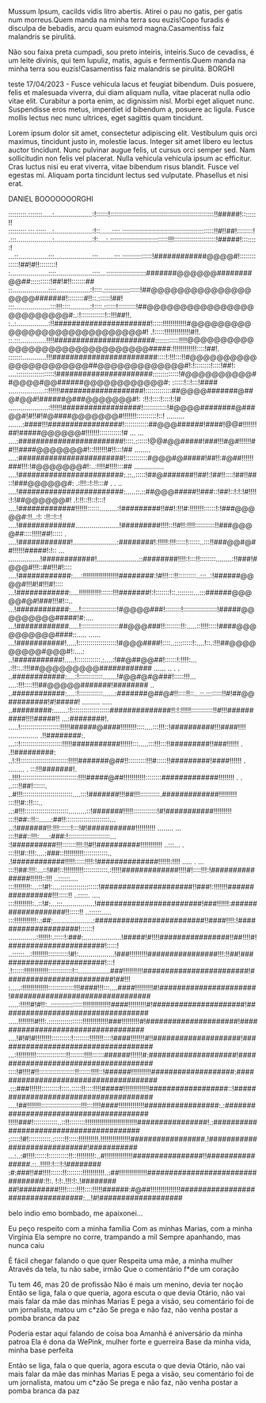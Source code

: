 Mussum Ipsum, cacilds vidis litro abertis. Atirei o pau no gatis, per gatis num morreus.Quem manda na minha terra sou euzis!Copo furadis é disculpa de bebadis, arcu quam euismod magna.Casamentiss faiz malandris se pirulitá.

Não sou faixa preta cumpadi, sou preto inteiris, inteiris.Suco de cevadiss, é um leite divinis, qui tem lupuliz, matis, aguis e fermentis.Quem manda na minha terra sou euzis!Casamentiss faiz malandris se pirulitá. BORGHI

teste 17/04/2023 - Fusce vehicula lacus et feugiat bibendum. Duis posuere, felis et malesuada viverra, dui diam aliquam nulla, vitae placerat nulla odio vitae elit. Curabitur a porta enim, ac dignissim nisl. Morbi eget aliquet nunc. Suspendisse eros metus, imperdiet id bibendum a, posuere ac ligula. Fusce mollis lectus nec nunc ultrices, eget sagittis quam tincidunt. 

Lorem ipsum dolor sit amet, consectetur adipiscing elit. Vestibulum quis orci maximus, tincidunt justo in, molestie lacus. Integer sit amet libero eu lectus auctor tincidunt. Nunc pulvinar augue felis, ut cursus orci semper sed. Nam sollicitudin non felis vel placerat. Nulla vehicula vehicula ipsum ac efficitur. Cras luctus nisi eu erat viverra, vitae bibendum risus blandit. Fusce vel egestas mi. Aliquam porta tincidunt lectus sed vulputate. Phasellus et nisi erat.

DANIEL BOOOOOOORGHI 


:::::::::.:::::::.....:...................:!::::::!::::::::::::::::::::::::::::::::::::::::::::::::::::!!#####!:::::::!!
:::::::::.:::.:::::...:...................:!::......::::.::::::::::::::::::::::::::::::::::::::::::::::!!#!!##!::::::::!
.:::..................:...................:!:....:.:::::::::::::::::::::::::::::!!!:::::::::::::::::::::!#####!::::::::!
...::...............:::...................:::........:::.:::::::::::::::!############@@@@#!:::::::::::::!##!#!!::::::::!
:...................::::..................::::...::::::::::::::::::::#######@@@@@@########@@##::::::::::!##!#!!:::::::##
::..................::::.................:!::::.::::::::::::::::::!##@@@@@@@@@@@@@@@@@@@#######!::::::::#!!::.::::::!##!
:::..................:::!!!::::..........:!::::.::::::!:::::::::!##@@@@@@@@@@@@@@@@@@@@@@@@@#:.:!::::::::::::!::!!!##!!.
:..:................:!!######################!:::::!!!!!!!!!!!!#@@@@@@@@@@@@@@@@@@@@@@@@@@@@@#! .!:::::!!!!!!!!!!!!!#!!.
::.:::.............!!!!#######################::::::::::::!!!!@@@@@@@@@@@@@@@@@@@@@@@@@@@@@@@#####:!!!!!!!!!!!!::::!##!.
:::::::............!!!########################::::!:!!!:::!!#@@@@@@@@@@@@@@@@@@@@@@##@@@@@@@@@@@@@#!:!::::::::!::::!##!:
....:::::::::::::::::::!######################:::::::::::::!#@@@@@@@@@@##@@@@#@@######@@@@@@@@@@@@#:  ::::::!::!:::!####
..................::!!!!!!###################!:::::::::::::##@@@@#######@##@#@@#!######@###@@@@@@@#!: :!!:!::::!::::!:!#
....................:!!!!!!##################!::::::::::::!#@@@@########@###@@#!#!!#!#@####@@@@@@@#!!!!!!!::::::::::!::!
.........    .......:####!!!#################!::::::::::::##@@@######!####!@@#!!!!!!!##!#####@@@@@@#!!!!!!!:::::::::::!#
... ...         ....:########################!::::.::::::!@@#@@#####!###!!!#@#!!!!!!##!!!####@@@@@@@#!::!!!!!!!#!!:::!##
........        ....:########################!:::::::::::#@@@#@#####!##!!:#@##!!!!!!###!!!:!#@@@@@@@#!:..:!!!!#!!!!:::##
............... ....!########################:.::..:::::!##@#######!!##!:!##!!::::!##!!##::!###@@@@@@#:  .:!!!::!:!!:::#
  .   .     ..  ....!########################:.....::.::##@@@#####!!###::!##!::!:!:!#!!!!:!:!##@@@@@@#! .!:!!::!!::!:::!
                ....!#############!!!!!!::::::.........:!#########!!##!:!!!#:!!!!!!!::::::!:!###@@@@@#:!!..:!: :!!::!::!
                ....!#############......................!#########!!!!::!!#!!:!!!!::::::::::!!###@@@@##::::!!!!!##!:::::
   .            ....!############!......................:########!:!!!!!:!!!:::::!::::::..:::!!###@@#@##!!!!!!#####!:!::
... ................!############!.....................::########!!!!:!:::!!::::::::........:!!###!#@@@#!!!::##!!!#!::::
                ....!############:....:!!!!!!!!!!!!!!!!!!########:!#!!!:::!!:::::::::..:::..:!######@@@@#!!!#!#!!!#!::::
                 ...!############:....!!!!!!!!!!!::::::!!!#######!:!:::::::!::.::::::::...:::######@@@@@#@#!###!!!#!::..
                 ...!############:....!::::::::::::::::::!#@@@@###!::::::::!:::::::::::::::::!#####@@@@@@@@@#####!#:....
                 ...!############.....!:::::::::::::::::::##@@@###!!::::::::!!:.....::!!!!::::!####@@@@@@@@@@####::.....
......           ...!###########!.....!:::::::::::::::::::!#@@@####!::::..:::::::::!:....!::.:!!!##@@@@@@@@@#@@@#!:....:
                  ..!###########!.....!::::::::::::.:....:!##@##@@##!::::::!:!!!!:... .:!!::.:!!!##@@@@@@@@@############
...... .. .     . ..############:....:!::::::::::::.......!#@@#@#@###!:::::!!!... ....:!!!::::!!!##@@@@@#######!########
              ..  ..############:....:!::::::::::::......:#######@##@#!!::::!!::...::.::::::::!!#!##@@#########!#!#####!
.........   ..... ..#########:.......:!:::::::::::::::::::##############!!:!:!!!!!:::::::::::!!#!!!##########!!!!#####!!
                ...:########!.  .....!::::::::::::::::::::!!!!!######@####!!!!!!!!::::....:::!!!::!##########!!!####!!!!
...............  .!!########:.  ...::!:::::::::::::::::::::!!!!!###########!!!!!!:::.....:::!!!:::!!#########!!###!!!!!!
              . .!!#########:    ..!:!!::::::::::::::::::::::::!!!!!#######@##!!:::::::::!!!#:::::!!#########!####!!!!!!
. ........ .  :::!!!#######!.    ..!!!!:::::::::::::::::::::::::::::!!!!#####@##!!!!!!!!!!!::::::::#############!!!!!!!!
       . .  ..:::!!##!::::::.    ..#!!!:::::::::::::::::::::::::....:::!#######!!!##!!!::::::::::.#############!!!!!!!!!
              :::!!!#::!!:::..  ..:#!!!::::::::::::::::::::::.........::!#######!!!!!::::::::::::!#!###########!!!!!!!!!
              :::!!##::!!::......:##!!::::::::::::::::::::::...      ..:!#######!!:!!!::::::!:::!#!###########!!!!!!!!!!
........ ...  :::!!##::!!!:.....:###:!:::::::::::::::::::::...      :!##########!!!:::::::!!!:!!#!!##########!!!!!!!!!!!
..:::...  .   :::!!!#::!!!:....:###::!!!!!!!!!!::::::::::::..    .!############!!!!!:::::!!!!:!##############!!!!!!:!!!!
.....  . ...  :::!!##:!!!:...::!##!::!!!!!!!!!!::::::::::::.:!!!!!#############!!!!#!::::!!!:!###############!!!!!!::!!!
..::::::....  :::!!!!!!!!:...::!#!:....:::::::::::::::::::!#####################!!###!:!!!!!!!################!!!:::::!!
..:::::. .... :::!!!!!!!!!:..::!#:...:::................!########################!###!!!!!!:###################!!:::::!!
..::::::..... :::!!!!!!!!!!!:.:##:....................:#########################!!####!!!!:!####################!::::::!
..............:!!!!!!:.:::::!:###:...................!#####!#!!!!################!!##!!!!#!######################!:::::!
..::::::...:!!!!!!!!::::::::::!#!:..................!###!!!!!!!!!################!!!:!!##!#########################!:::!
.!::::::!!!!!!!!!!!!::::::::::::!::................###!!!!!!!!!!########################!#########################!##!!!
:.....:!!!!!!!!!!!!!:::::::::::::!!!####!!!:::....####!!!!!!!!!#!######################!################################
.....:!!!!!#!#!!:..::::::::::::::::!!!!!!!!!!!!!!####!!!!!!!!!#!#####################!##################################
.....!!!!!!!!#!!!:.:::::::::::::::::!!!!!!!!!!!!!###!!!!!!!!!#!#####################!###################################
....!#!#!#!!!!!!!!::::::::::!::::::::!!!!!!!::::!####!!!!!!!#!!####################!####################################
...:!!!!!!!!!!:::::::::::::::!!:::::::!!!!::::::######!!!!!!#:####################!#####################################
::::!#!!!!#!!::::::::::::::::::!!::::::!!!!::!######!!!!!!!!!!###################:######################################
.:::###!!!!!!:::::::::!::::.:::::!!::::!!!!#####!!!!!!!!!!!!!##################::!######################################
....!##!!!!!!!::::::::::::::::::::!!!:::!!!!####!!!!!!!!!!!!!#################:.:#######################################
!!!!!###!::::::::::::..::!!::::::::!!!!!!!!!!!!!!!!!!!!!!!!!!################!.:########################################
::::::!#!:::::::::::.::::::!!:::::!!!!!!!!!!.!!!!!!!!!!!!!!!#################.!#############################!###########
...:..:#!!!!::::::!::::::::::!!::!!!!!!!!!:..#!!!!!!!!!!!!!!################!!################.::..!!!!!:!:::!:!########
:#:###!!##!!!!::::::!!::::::::!!!!!!!!!!!..:##!!!!!!!!!!!!!!#################################:!!:. !:!:.!!!:!:.!########
##!#########!!!!:::::!!!!::::!!!!!######:#@##!!!!!!!!!!!!!!!##################################:...!#!###################

belo indio emo bombado, me apaixonei...

Eu peço respeito com a minha família
Com as minhas Marias, com a minha Virgínia
Ela sempre no corre, trampando a mil
Sempre apanhando, mas nunca caiu

É fácil chegar falando o que quer
Respeita uma mãe, a minha mulher
Através da tela, tu não sabe, irmão
Que o comentário f*de um coração

Tu tem 46, mas 20 de profissão Não é mais um menino, devia ter noção
Então se liga, fala o que queria, agora escuta o que devia
Otário, não vai mais falar da mãe das minhas Marias
E pega a visão, seu comentário foi de um jornalista, matou um c*zão
Se prega e não faz, não venha postar a pomba branca da paz

Poderia estar aqui falando de coisa boa
Amanhã é aniversário da minha patroa
Ela é dona da WePink, mulher forte e guerreira
Base da minha vida, minha base perfeita

Então se liga, fala o que queria, agora escuta o que devia
Otário, não vai mais falar da mãe das minhas Marias
E pega a visão, seu comentário foi de um jornalista, matou um c*zão
Se prega e não faz, não venha postar a pomba branca da paz